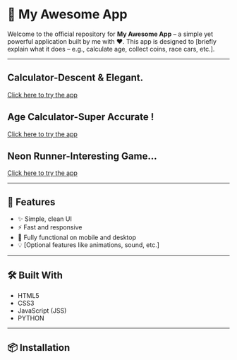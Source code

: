 # 🚀 My Awesome App

Welcome to the official repository for **My Awesome App** – a simple yet powerful application built by me with ❤️. This app is designed to [briefly explain what it does – e.g., calculate age, collect coins, race cars, etc.].

---

## Calculator-Descent & Elegant.

[Click here to try the app](https://your-live-app-link.com)  

## Age Calculator-Super Accurate !

[Click here to try the app](https://your-live-app-link.com)

## Neon Runner-Interesting Game...

[Click here to try the app](https://your-live-app-link.com)

---


## 🔧 Features

- ✨ Simple, clean UI
- ⚡ Fast and responsive
- 🎯 Fully functional on mobile and desktop
- 💡 [Optional features like animations, sound, etc.]

---

## 🛠 Built With

- HTML5
- CSS3
- JavaScript (JSS)
- PYTHON

---

## 📦 Installation
